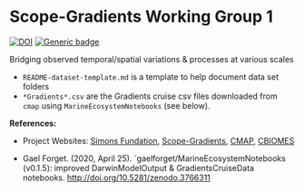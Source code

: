 # Scope-Gradients Working Group 1

[![DOI](https://zenodo.org/badge/236552159.svg)](https://zenodo.org/badge/latestdoi/236552159) [![Generic badge](https://img.shields.io/badge/Download-Gradients-orange.svg)](https://github.com/gaelforget/gradientsWG1/archive/csvfiles.zip)

Bridging observed temporal/spatial variations &amp; processes at various scales

- `README-dataset-template.md` is a template to help document data set folders
- `*Gradients*.csv` are the Gradients cruise csv files downloaded from `cmap` using `MarineEcosystemNotebooks` (see below).

**References:**

- Project Websites: [Simons Fundation](https://www.simonsfoundation.org/life-sciences/), [Scope-Gradients](http://scope.soest.hawaii.edu/data/gradients/data/), [CMAP](https://cmap.readthedocs.io/en/latest/), [CBIOMES](https://cbiomes.org/)

- Gael Forget. (2020, April 25). `gaelforget/MarineEcosystemNotebooks (v0.1.5): improved DarwinModelOutput & GradientsCruiseData notebooks. <http://doi.org/10.5281/zenodo.3766311>

